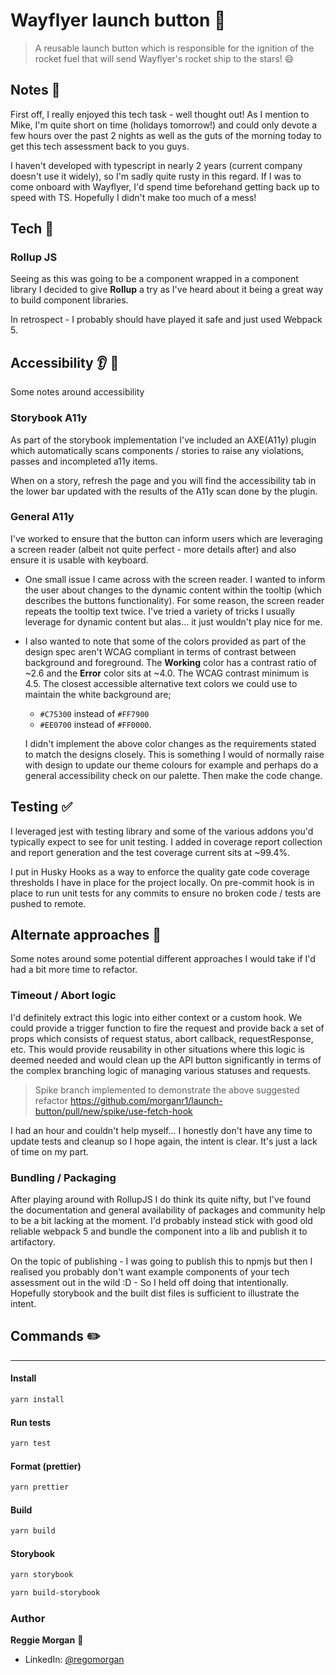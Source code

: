 # Wayflyer launch button 🚀

> A reusable launch button which is responsible for the ignition of the rocket fuel that will send Wayflyer's rocket ship to the stars! 😄

## **Notes** 📘

First off, I really enjoyed this tech task - well thought out! As I mention to Mike, I'm quite short on time (holidays tomorrow!) and could only devote a few hours over the past 2 nights as well as the guts of the morning today to get this tech assessment back to you guys.

I haven't developed with typescript in nearly 2 years (current company doesn't use it widely), so I'm sadly quite rusty in this regard. If I was to come onboard with Wayflyer, I'd spend time beforehand getting back up to speed with TS. Hopefully I didn't make too much of a mess!

## **Tech** 💾

### Rollup JS

Seeing as this was going to be a component wrapped in a component library I decided to give **Rollup** a try as I've heard about it being a great way to build component libraries.

In retrospect - I probably should have played it safe and just used Webpack 5.

## **Accessibility** 👂 👀

Some notes around accessibility

### Storybook A11y

As part of the storybook implementation I've included an AXE(A11y) plugin which automatically scans components / stories to raise any violations, passes and incompleted a11y items.

When on a story, refresh the page and you will find the accessibility tab in the lower bar updated with the results of the A11y scan done by the plugin.

### General A11y

I've worked to ensure that the button can inform users which are leveraging a screen reader (albeit not quite perfect - more details after) and also ensure it is usable with keyboard.

-   One small issue I came across with the screen reader. I wanted to inform the user about changes to the dynamic content within the tooltip (which describes the buttons functionality). For some reason, the screen reader repeats the tooltip text twice. I've tried a variety of tricks I usually leverage for dynamic content but alas... it just wouldn't play nice for me.

-   I also wanted to note that some of the colors provided as part of the design spec aren't WCAG compliant in terms of contrast between background and foreground. The **Working** color has a contrast ratio of ~2.6 and the **Error** color sits at ~4.0. The WCAG contrast minimum is 4.5.
    The closest accessible alternative text colors we could use to maintain the white background are;

    -   `#C75300` instead of `#FF7900`
    -   `#EE0700` instead of `#FF0000`.

    I didn't implement the above color changes as the requirements stated to match the designs closely. This is something I would of normally raise with design to update our theme colours for example and perhaps do a general accessibility check on our palette. Then make the code change.

## **Testing** ✅

I leveraged jest with testing library and some of the various addons you'd typically expect to see for unit testing. I added in coverage report collection and report generation and the test coverage current sits at ~99.4%.

I put in Husky Hooks as a way to enforce the quality gate code coverage thresholds I have in place for the project locally. On pre-commit hook is in place to run unit tests for any commits to ensure no broken code / tests are pushed to remote.

## **Alternate approaches** 🎢

Some notes around some potential different approaches I would take if I'd had a bit more time to refactor.

### Timeout / Abort logic

I'd definitely extract this logic into either context or a custom hook. We could provide a trigger function to fire the request and provide back a set of props which consists of request status, abort callback, requestResponse, etc. This would provide reusability in other situations where this logic is deemed needed and would clean up the API button significantly in terms of the complex branching logic of managing various statuses and requests.

> Spike branch implemented to demonstrate the above suggested refactor https://github.com/morganr1/launch-button/pull/new/spike/use-fetch-hook

I had an hour and couldn't help myself... I honestly don't have any time to update tests and cleanup so I hope again, the intent is clear. It's just a lack of time on my part.


### Bundling / Packaging

After playing around with RollupJS I do think its quite nifty, but I've found the documentation and general availability of packages and community help to be a bit lacking at the moment. I'd probably instead stick with good old reliable webpack 5 and bundle the component into a lib and publish it to artifactory.

On the topic of publishing - I was going to publish this to npmjs but then I realised you probably don't want example components of your tech assessment out in the wild :D - So I held off doing that intentionally. Hopefully storybook and the built dist files is sufficient to illustrate the intent.

## **Commands** ✏️

---

#### Install

```sh
yarn install
```

#### Run tests

```sh
yarn test
```

#### Format (prettier)

```sh
yarn prettier
```

#### Build

```sh
yarn build
```

#### Storybook

```sh
yarn storybook
```

```sh
yarn build-storybook
```

### Author

**Reggie Morgan** 🐒

-   LinkedIn: [@regomorgan](https://linkedin.com/in/regomorgan)
